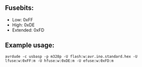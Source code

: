 ## Fusebits:

- Low: 0xFF
- High: 0xDE
- Extended: 0xFD

## Example usage:

`avrdude -c usbasp -p m328p -U flash:w:avr.ino.standard.hex -U lfuse:w:0xFF:m -U hfuse:w:0xDE:m -U efuse:w:0xFD:m`
